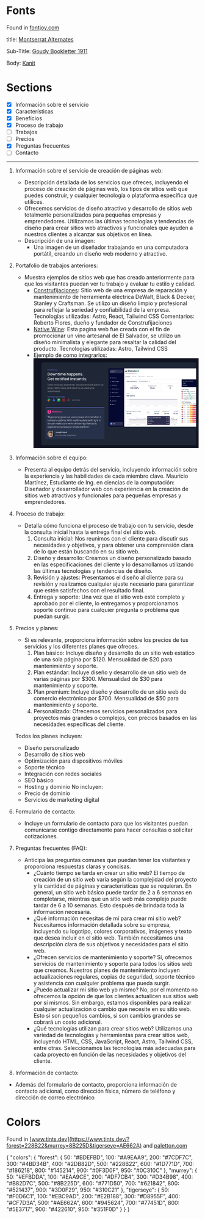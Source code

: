 # Fonts

Found in [fontjoy.com](https://fontjoy.com/)

title: 
  [Montserrat Alternates](https://fonts.google.com/specimen/Montserrat+Alternates)

Sub-Title: 
  [Goudy Bookletter 1911](https://fonts.google.com/specimen/Goudy+Bookletter+1911)

Body:
  [Kanit](https://fonts.google.com/specimen/Kanit) 

# Sections

- [x] Información sobre el servicio
- [x] Características
- [x] Beneficios
- [x] Proceso de trabajo
- [ ] Trabajos
- [ ] Precios
- [x] Preguntas frecuentes
- [ ] Contacto

---
1. Información sobre el servicio de creación de páginas web:
   - Descripción detallada de los servicios que ofreces, incluyendo el proceso de creación de páginas web, los tipos de sitios web que puedes construir, y cualquier tecnología o plataforma específica que utilices.
    - Ofrecemos servicios de diseño atractivo y desarrollo de sitios web totalmente personalizados para pequeñas empresas y emprendedores.
      Utilizamos las últimas tecnologías y tendencias de diseño para crear sitios web atractivos y funcionales que ayuden a nuestros clientes a alcanzar sus objetivos en línea.
    - Descripción de una imagen: 
      - Una imagen de un diseñador trabajando en una computadora portátil, creando un diseño web moderno y atractivo.

2. Portafolio de trabajos anteriores:
   - Muestra ejemplos de sitios web que has creado anteriormente para que los visitantes puedan ver tu trabajo y evaluar tu estilo y calidad.
     - [Construfijaciones](https://construfijaciones.com): Sitio web de una empresa de reparación y mantenimiento de herramienta eléctrica DeWalt, Black & Decker, Stanley y Craftsman. Se utilizo un diseño limpio y profesional para reflejar la seriedad y confiabilidad de la empresa.
      Tecnologías utilizadas: Astro, React, Tailwind CSS
      Comentarios: Roberto Flores, dueño y fundador de Construfijaciones
     - [Native Wine](https://native-wine.vercel.app): Esta pagina web fue creada con el fin de promocionar un vino artesanal de El Salvador, se utilizo un diseño minimalista y elegante para resaltar la calidad del producto.
      Tecnologías utilizadas: Astro, Tailwind CSS
     - Ejemplo de como integrarlos:
      ![Ejemplo de como integrarlos](image.png)

3. Información sobre el equipo:
   - Presenta al equipo detrás del servicio, incluyendo información sobre la experiencia y las habilidades de cada miembro clave.
     Mauricio Martínez, Estudiante de Ing. en ciencias de la computación: Diseñador y desarrollador web con experiencia en la creación de sitios web atractivos y funcionales para pequeñas empresas y emprendedores.

4. Proceso de trabajo:
   - Detalla cómo funciona el proceso de trabajo con tu servicio, desde la consulta inicial hasta la entrega final del sitio web.
      1. Consulta inicial: Nos reunimos con el cliente para discutir sus necesidades y objetivos, y para obtener una comprensión clara de lo que están buscando en su sitio web.
      2. Diseño y desarrollo: Creamos un diseño personalizado basado en las especificaciones del cliente y lo desarrollamos utilizando las últimas tecnologías y tendencias de diseño.
      3. Revisión y ajustes: Presentamos el diseño al cliente para su revisión y realizamos cualquier ajuste necesario para garantizar que estén satisfechos con el resultado final.
      4. Entrega y soporte: Una vez que el sitio web esté completo y aprobado por el cliente, lo entregamos y proporcionamos soporte continuo para cualquier pregunta o problema que puedan surgir.

5. Precios y planes:
   - Si es relevante, proporciona información sobre los precios de tus servicios y los diferentes planes que ofreces.
     1. Plan básico: Incluye diseño y desarrollo de un sitio web estático de una sola página por $120. Mensualidad de $20 para mantenimiento y soporte.
     2. Plan estándar: Incluye diseño y desarrollo de un sitio web de varias páginas por $300.  Mensualidad de $30 para mantenimiento y soporte.
     3. Plan premium: Incluye diseño y desarrollo de un sitio web de comercio electrónico por $700. Mensualidad de $50 para mantenimiento y soporte.
     4. Personalizado: Ofrecemos servicios personalizados para proyectos más grandes o complejos, con precios basados en las necesidades específicas del cliente. 
    
    Todos los planes incluyen:
      - Diseño personalizado
      - Desarrollo de sitios web
      - Optimización para dispositivos móviles
      - Soporte técnico
      - Integración con redes sociales
      - SEO básico
      - Hosting y dominio
    No incluyen:
      - Precio de dominio
      - Servicios de marketing digital

6. Formulario de contacto:
   - Incluye un formulario de contacto para que los visitantes puedan comunicarse contigo directamente para hacer consultas o solicitar cotizaciones.

7. Preguntas frecuentes (FAQ):
   - Anticipa las preguntas comunes que puedan tener los visitantes y proporciona respuestas claras y concisas.
      - ¿Cuánto tiempo se tarda en crear un sitio web?
        El tiempo de creación de un sitio web varía según la complejidad del proyecto y la cantidad de páginas y características que se requieran. En general, un sitio web básico puede tardar de 2 a 6 semanas en completarse, mientras que un sitio web más complejo puede tardar de 6 a 10 semanas. Esto después de brindada toda la información necesaria.
      - ¿Qué información necesitas de mí para crear mi sitio web?
        Necesitamos información detallada sobre su empresa, incluyendo su logotipo, colores corporativos, imágenes y texto que desea incluir en el sitio web. También necesitamos una descripción clara de sus objetivos y necesidades para el sitio web.
      - ¿Ofrecen servicios de mantenimiento y soporte?
        Sí, ofrecemos servicios de mantenimiento y soporte para todos los sitios web que creamos. Nuestros planes de mantenimiento incluyen actualizaciones regulares, copias de seguridad, soporte técnico y asistencia con cualquier problema que pueda surgir.
      - ¿Puedo actualizar mi sitio web yo mismo?
        No, por el momento no ofrecemos la opción de que los clientes actualicen sus sitios web por sí mismos. Sin embargo, estamos disponibles para realizar cualquier actualización o cambio que necesite en su sitio web. Esto si son pequeños cambios, si son cambios grandes se cobrará un costo adicional.
      - ¿Qué tecnologías utilizan para crear sitios web?
        Utilizamos una variedad de tecnologías y herramientas para crear sitios web, incluyendo HTML, CSS, JavaScript, React, Astro, Tailwind CSS, entre otras. Seleccionamos las tecnologías más adecuadas para cada proyecto en función de las necesidades y objetivos del cliente.

8.  Información de contacto:
   - Además del formulario de contacto, proporciona información de contacto adicional, como dirección física, número de teléfono y dirección de correo electrónico

# Colors

Found in [www.tints.dev](https://www.tints.dev/?forest=228B22&murrey=8B225D&tigerseye=AE662A) and [paletton.com](https://paletton.com/#uid=32P0u0koblOf2uIkfpFs-hv-yc6)

{
  "colors": {
    "forest": {
      50: "#BDEFBD",
      100: "#A9EAA9",
      200: "#7CDF7C",
      300: "#4BD34B",
      400: "#2DB82D",
      500: "#228B22",
      600: "#1D771D",
      700: "#186218",
      800: "#145214",
      900: "#0F3D0F",
      950: "#0C310C"
    },
    "murrey": {
      50: "#EFBDDA",
      100: "#EAA9CE",
      200: "#DF7CB4",
      300: "#D34B98",
      400: "#B82D7C",
      500: "#8B225D",
      600: "#771D50",
      700: "#621842",
      800: "#521437",
      900: "#3D0F29",
      950: "#310C21"
    },
    "tigerseye": {
      50: "#F0D6C1",
      100: "#EBC9AD",
      200: "#E2B188",
      300: "#D8955F",
      400: "#CF7D3A",
      500: "#AE662A",
      600: "#945624",
      700: "#77451D",
      800: "#5E3717",
      900: "#422610",
      950: "#351F0D"
    }
  }
}